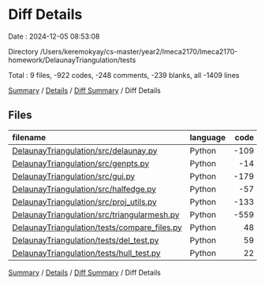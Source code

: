 # Diff Details

Date : 2024-12-05 08:53:08

Directory /Users/keremokyay/cs-master/year2/lmeca2170/lmeca2170-homework/DelaunayTriangulation/tests

Total : 9 files,  -922 codes, -248 comments, -239 blanks, all -1409 lines

[Summary](results.md) / [Details](details.md) / [Diff Summary](diff.md) / Diff Details

## Files
| filename | language | code | comment | blank | total |
| :--- | :--- | ---: | ---: | ---: | ---: |
| [DelaunayTriangulation/src/delaunay.py](/DelaunayTriangulation/src/delaunay.py) | Python | -109 | -35 | -17 | -161 |
| [DelaunayTriangulation/src/genpts.py](/DelaunayTriangulation/src/genpts.py) | Python | -14 | -2 | -12 | -28 |
| [DelaunayTriangulation/src/gui.py](/DelaunayTriangulation/src/gui.py) | Python | -179 | -25 | -53 | -257 |
| [DelaunayTriangulation/src/halfedge.py](/DelaunayTriangulation/src/halfedge.py) | Python | -57 | -9 | -9 | -75 |
| [DelaunayTriangulation/src/proj_utils.py](/DelaunayTriangulation/src/proj_utils.py) | Python | -133 | -7 | -24 | -164 |
| [DelaunayTriangulation/src/triangularmesh.py](/DelaunayTriangulation/src/triangularmesh.py) | Python | -559 | -189 | -149 | -897 |
| [DelaunayTriangulation/tests/compare_files.py](/DelaunayTriangulation/tests/compare_files.py) | Python | 48 | 4 | 7 | 59 |
| [DelaunayTriangulation/tests/del_test.py](/DelaunayTriangulation/tests/del_test.py) | Python | 59 | 12 | 13 | 84 |
| [DelaunayTriangulation/tests/hull_test.py](/DelaunayTriangulation/tests/hull_test.py) | Python | 22 | 3 | 5 | 30 |

[Summary](results.md) / [Details](details.md) / [Diff Summary](diff.md) / Diff Details